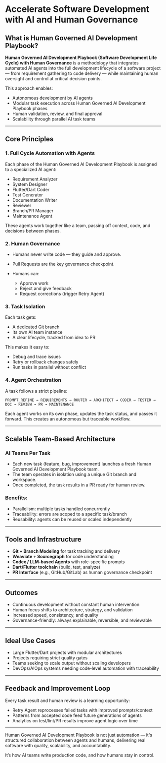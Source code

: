 # Accelerate Software Development with AI and Human Governance

## What is Human Governed AI Development Playbook?

**Human Governed AI Development Playbook (Software Development Life Cycle) with Human Governance** is a methodology that integrates automated AI agents into the full development lifecycle of a software project — from requirement gathering to code delivery — while maintaining human oversight and control at critical decision points.

This approach enables:

* Autonomous development by AI agents
* Modular task execution across Human Governed AI Development Playbook phases
* Human validation, review, and final approval
* Scalability through parallel AI task teams

---

## Core Principles

### 1. **Full Cycle Automation with Agents**

Each phase of the Human Governed AI Development Playbook is assigned to a specialized AI agent:

* Requirement Analyzer
* System Designer
* Flutter/Dart Coder
* Test Generator
* Documentation Writer
* Reviewer
* Branch/PR Manager
* Maintenance Agent

These agents work together like a team, passing off context, code, and decisions between phases.

### 2. **Human Governance**

* Humans never write code — they guide and approve.
* Pull Requests are the key governance checkpoint.
* Humans can:

  * Approve work
  * Reject and give feedback
  * Request corrections (trigger Retry Agent)

### 3. **Task Isolation**

Each task gets:

* A dedicated Git branch
* Its own AI team instance
* A clear lifecycle, tracked from idea to PR

This makes it easy to:

* Debug and trace issues
* Retry or rollback changes safely
* Run tasks in parallel without conflict

### 4. **Agent Orchestration**

A task follows a strict pipeline:

```
PROMPT_REFINE → REQUIREMENTS → ROUTER → ARCHITECT → CODER → TESTER → DOC → REVIEW → PR → MAINTENANCE
```

Each agent works on its own phase, updates the task status, and passes it forward. This creates an autonomous but traceable workflow.

---

## Scalable Team-Based Architecture

### AI Teams Per Task

* Each new task (feature, bug, improvement) launches a fresh Human Governed AI Development Playbook team.
* The team operates in isolation using a unique Git branch and workspace.
* Once completed, the task results in a PR ready for human review.

### Benefits:

* Parallelism: multiple tasks handled concurrently
* Traceability: errors are scoped to a specific task/branch
* Reusability: agents can be reused or scaled independently

---

## Tools and Infrastructure

* **Git + Branch Modeling** for task tracking and delivery
* **Weaviate + Sourcegraph** for code understanding
* **Codex / LLM-based Agents** with role-specific prompts
* **Dart/Flutter toolchain** (build, test, analyze)
* **PR Interface** (e.g., GitHub/GitLab) as human governance checkpoint

---

## Outcomes

* Continuous development without constant human intervention
* Human focus shifts to architecture, strategy, and validation
* Increased speed, consistency, and quality
* Governance-friendly: always explainable, reversible, and reviewable

---

## Ideal Use Cases

* Large Flutter/Dart projects with modular architectures
* Projects requiring strict quality gates
* Teams seeking to scale output without scaling developers
* DevOps/AIOps systems needing code-level automation with traceability

---

## Feedback and Improvement Loop

Every task result and human review is a learning opportunity:

* Retry Agent reprocesses failed tasks with improved prompts/context
* Patterns from accepted code feed future generations of agents
* Analytics on test/lint/PR results improve agent logic over time

---

 

Human Governed AI Development Playbook is not just automation — it's structured collaboration between agents and humans, delivering real software with quality, scalability, and accountability.

It’s how AI teams write production code, and how humans stay in control.
